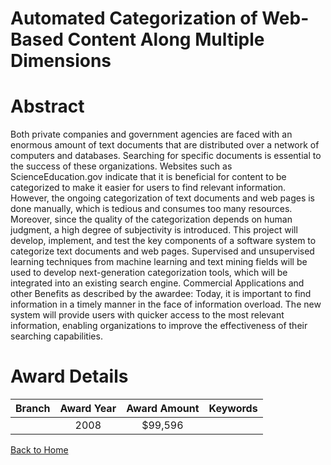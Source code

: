 
Automated Categorization of Web-Based Content Along Multiple Dimensions
=======================================================================

# Abstract


Both private companies and government agencies are faced with an enormous amount of text documents that are distributed over a network of computers and databases. Searching for specific documents is essential to the success of these organizations. Websites such as ScienceEducation.gov indicate that it is beneficial for content to be categorized to make it easier for users to find relevant information. However, the ongoing categorization of text documents and web pages is done manually, which is tedious and consumes too many resources. Moreover, since the quality of the categorization depends on human judgment, a high degree of subjectivity is introduced. This project will develop, implement, and test the key components of a software system to categorize text documents and web pages. Supervised and unsupervised learning techniques from machine learning and text mining fields will be used to develop next-generation categorization tools, which will be integrated into an existing search engine. Commercial Applications and other Benefits as described by the awardee: Today, it is important to find information in a timely manner in the face of information overload. The new system will provide users with quicker access to the most relevant information, enabling organizations to improve the effectiveness of their searching capabilities.  

# Award Details

|Branch|Award Year|Award Amount|Keywords|
| :---: | :---: | :---: | :---: |
||2008|$99,596||
  
  


[Back to Home](https://github.com/chrischow/dod_sbir_awards#928)